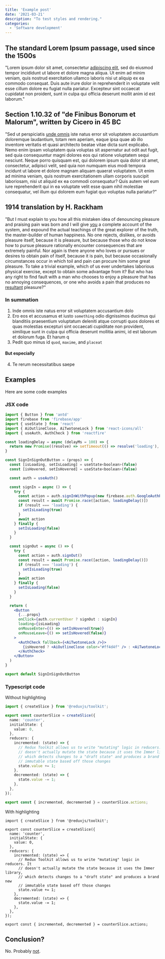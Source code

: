 ```yaml
---
title: 'Example post'
date: '2021-03-21'
description: "To test styles and rendering."
categories: 
  - 'Software development'
---
```


## The standard Lorem Ipsum passage, used since the 1500s
"Lorem ipsum dolor sit amet, consectetur [adipiscing elit](#), sed do eiusmod tempor incididunt ut labore et dolore magna aliqua. Ut enim ad minim veniam, quis nostrud exercitation ullamco laboris nisi ut aliquip ex ea commodo consequat. Duis aute irure dolor in reprehenderit in voluptate velit esse cillum dolore eu fugiat nulla pariatur. Excepteur sint occaecat cupidatat non proident, sunt in culpa qui officia deserunt mollit anim id est laborum."

## Section 1.10.32 of "de Finibus Bonorum et Malorum", written by Cicero in 45 BC
"Sed ut perspiciatis [unde omnis](#) iste natus error sit voluptatem accusantium doloremque laudantium, totam rem aperiam, eaque ipsa quae ab illo inventore veritatis et quasi architecto beatae vitae dicta sunt explicabo. Nemo enim ipsam voluptatem quia voluptas sit aspernatur aut odit aut fugit, sed quia consequuntur magni dolores eos qui ratione voluptatem sequi nesciunt. Neque porro quisquam est, qui dolorem ipsum quia dolor sit amet, consectetur, adipisci velit, sed quia non numquam eius modi tempora incidunt ut labore et dolore magnam aliquam quaerat voluptatem. Ut enim ad minima veniam, quis nostrum exercitationem ullam corporis suscipit laboriosam, nisi ut aliquid ex ea commodi consequatur? Quis autem vel eum iure reprehenderit qui in ea voluptate velit esse quam nihil molestiae consequatur, vel illum qui dolorem eum fugiat quo voluptas nulla pariatur?"

## 1914 translation by H. Rackham
"But I must explain to you how all this mistaken idea of denouncing pleasure and praising pain was born and I will give [you](#) a complete account of the system, and expound the actual teachings of the great explorer of the truth, the master-builder of human happiness. No one rejects, dislikes, or avoids pleasure itself, because it is pleasure, but because those who do not know how to pursue pleasure rationally encounter consequences that are extremely painful. Nor again is there anyone who loves or pursues or desires to obtain pain of itself, because it is pain, but because occasionally circumstances occur in which toil and pain can procure him some great pleasure. To take a trivial example, which of us ever undertakes laborious physical exercise, except to obtain some advantage from it? But who has any right to find fault with a man who chooses to enjoy a pleasure that has no annoying consequences, or one who avoids a pain that produces no [resultant](#) pleasure?"

### In summation

1. Inde omnis iste natus error sit voluptatem accusantium dolo
2. Ero eos et accusamus et iusto `something` odio dignissimos ducimus qui blanditiis praesentium voluptatum deleniti atque corrupti quos dolores et quas molestias excepturi sint occaecati cupiditate non provident, similique sunt in culpa qui officia deserunt mollitia animi, id est laborum et dolorum fuga. Et harum q
3. Pedit quo minus id `quod`, `maxime`, and `placeat`
   
#### But especially

4. Te rerum necessitatibus saepe

## Examples

Here are some code examples

### JSX code

```jsx
import { Button } from 'antd'
import firebase from 'firebase/app'
import { useState } from 'react'
import { AiOutlineClose, AiTwotoneLock } from 'react-icons/all'
import { useAuth, AuthCheck } from 'reactfire'

const loadingDelay = async (delayMs = 100) => {
  return new Promise((resolve) => setTimeout(() => resolve('loading'), delayMs))
}

const SignInSignOutButton = (props) => {
  const [isLoading, setIsLoading] = useState<boolean>(false)
  const [isHovered, setIsHovered] = useState<boolean>(false)

  const auth = useAuth()

  const signIn = async () => {
    try {
      const action = auth.signInWithPopup(new firebase.auth.GoogleAuthProvider())
      const result = await Promise.race([action, loadingDelay()])
      if (result === 'loading') {
        setIsLoading(true)
      }
      await action
    } finally {
      setIsLoading(false)
    }
  }

  const signOut = async () => {
    try {
      const action = auth.signOut()
      const result = await Promise.race([action, loadingDelay()])
      if (result === 'loading') {
        setIsLoading(true)
      }
      await action
    } finally {
      setIsLoading(false)
    }
  }

  return (
    <Button
      {...props}
      onClick={auth.currentUser ? signOut : signIn}
      loading={isLoading}
      onMouseEnter={() => setIsHovered(true)}
      onMouseLeave={() => setIsHovered(false)}
    >
      <AuthCheck fallback={<AiTwotoneLock />}>
        {isHovered ? <AiOutlineClose color="#ff4d4f" /> : <AiTwotoneLock color="#52c41a" />}
      </AuthCheck>
    </Button>
  )
}

export default SignInSignOutButton
```

### Typescript code

Without highlighting

```ts
import { createSlice } from '@reduxjs/toolkit';

export const counterSlice = createSlice({
  name: 'counter',
  initialState: {
    value: 0,
  },
  reducers: {
    incremented: (state) => {
      // Redux Toolkit allows us to write "mutating" logic in reducers. It
      // doesn't actually mutate the state because it uses the Immer library,
      // which detects changes to a "draft state" and produces a brand new
      // immutable state based off those changes
      state.value += 1;
    },
    decremented: (state) => {
      state.value -= 1;
    },
  },
});

export const { incremented, decremented } = counterSlice.actions;
```

With highlighting

```ts{1,5-7}
import { createSlice } from '@reduxjs/toolkit';

export const counterSlice = createSlice({
  name: 'counter',
  initialState: {
    value: 0,
  },
  reducers: {
    incremented: (state) => {
      // Redux Toolkit allows us to write "mutating" logic in reducers. It
      // doesn't actually mutate the state because it uses the Immer library,
      // which detects changes to a "draft state" and produces a brand new
      // immutable state based off those changes
      state.value += 1;
    },
    decremented: (state) => {
      state.value -= 1;
    },
  },
});

export const { incremented, decremented } = counterSlice.actions;
```

## Conclusion?

No. Probably [not](#).
